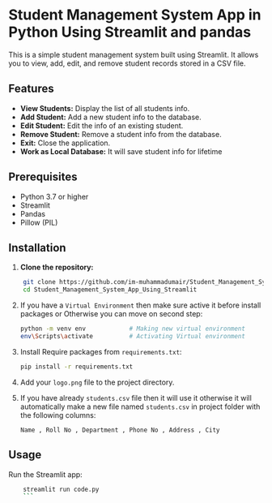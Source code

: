# Student Management System App in Python Using Streamlit and pandas

This is a simple student management system built using Streamlit. It allows you to view, add, edit, and remove student records stored in a CSV file.

## Features

- **View Students:** Display the list of all students info.
- **Add Student:** Add a new student info to the database.
- **Edit Student:** Edit the info of an existing student.
- **Remove Student:** Remove a student info from the database.
- **Exit:** Close the application.
- **Work as Local Database:** It will save student info for lifetime

## Prerequisites

- Python 3.7 or higher
- Streamlit
- Pandas
- Pillow (PIL)

## Installation
1. **Clone the repository:**
```sh
    git clone https://github.com/im-muhammadumair/Student_Management_System_App_Using_Streamlit.git
    cd Student_Management_System_App_Using_Streamlit

```

2. If you have a `Virtual Environment` then make sure active it before install packages or Otherwise you can move on second step:

    ```sh
    python -m venv env            # Making new virtual environment
    env\Scripts\activate          # Activating Virtual environment
    ```

3. Install Require packages from `requirements.txt`:

    ```sh
    pip install -r requirements.txt
    ```

4. Add your `logo.png` file to the project directory.

4. If you have already `students.csv` file then it will use it otherwise it will automatically make a new file named `students.csv` in project folder with the following columns:

    ```csv
    Name , Roll No , Department , Phone No , Address , City
    ```

## Usage

Run the Streamlit app:

```sh
    streamlit run code.py
    ```

